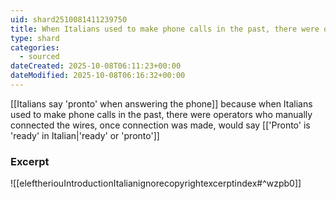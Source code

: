 ```yaml
---
uid: shard2510081411239750
title: When Italians used to make phone calls in the past, there were operators who manually connected the wires, once connection was made, would say 'ready'
type: shard
categories:
  - sourced
dateCreated: 2025-10-08T06:11:23+00:00
dateModified: 2025-10-08T06:16:32+00:00
---
```

[[Italians say 'pronto' when answering the phone]] because when Italians used to make phone calls in the past, there were operators who manually connected the wires, once connection was made, would say [['Pronto' is 'ready' in Italian|'ready' or 'pronto']]

### Excerpt
![[eleftheriouIntroductionItalianignorecopyrightexcerptindex#^wzpb0]]